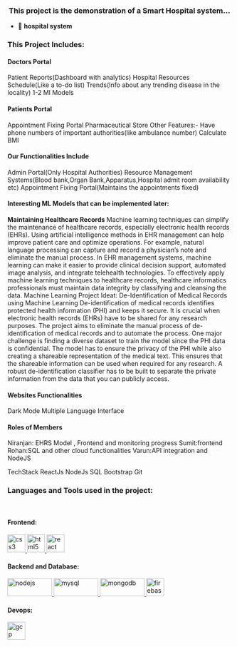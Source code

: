 <h3 align="center">This project is the demonstration of a Smart Hospital system...</h3>

- 🔭 **hospital system**

<h3 align="left">This Project Includes: </h3>

   <h4>Doctors Portal</h4>
    Patient Reports(Dashboard with analytics)
    Hospital Resources
    Schedule(Like a to-do list)
    Trends(Info about any trending disease in the locality)
    1-2 Ml Models
    
   <h4>Patients Portal</h4>
    Appointment Fixing Portal
    Pharmaceutical Store
    Other Features:-
    Have phone numbers of important authorities(like ambulance number)
    Calculate BMI
    
    
   <h4> Our Functionalities Include </h4>
        Admin Portal(Only Hospital Authorities)
        Resource Management Systems(Blood bank,Organ Bank,Apparatus,Hospital admit room availability etc)
        Appointment Fixing Portal(Maintains the appointments fixed)
    
   <h4>Interesting ML Models that can be implemented later:</h4>
    
   <b>Maintaining Healthcare Records</b>
    Machine learning techniques can simplify the maintenance of healthcare records, especially electronic health records
    (EHRs). Using artificial intelligence methods in EHR management can help improve patient care and optimize operations.
    For example, natural language processing can capture and record a physician’s note and eliminate the manual process. In
    EHR management systems, machine learning can make it easier to provide clinical decision support, automated image
    analysis, and integrate telehealth technologies. To effectively apply machine learning techniques to healthcare records,
    healthcare informatics professionals must maintain data integrity by classifying and cleansing the data.
    Machine Learning Project Ideat: De-Identification of Medical Records using Machine Learning
    De-identification of medical records identifies protected health information (PHI) and keeps it secure. It is crucial
    when electronic health records (EHRs) have to be shared for any research purposes. The project aims to eliminate the
    manual process of de-identification of medical records and to automate the process. One major challenge is finding a
    diverse dataset to train the model since the PHI data is confidential. The model has to ensure the privacy of the PHI
    while also creating a shareable representation of the medical text. This ensures that the shareable information can be
    used when required for any research. A robust de-identification classifier has to be built to separate the private
    information from the data that you can publicly access.
    

   <h4>Websites Functionalities</h4>
    
   Dark Mode
   Multiple Language Interface
    
    
   <h4>Roles of Members</h4>
    
   Niranjan: EHRS Model , Frontend and monitoring progress
   Sumit:frontend
   Rohan:SQL and other cloud functionalities
   Varun:API integration and NodeJS
    
    
   TechStack
   ReactJs
   NodeJs
   SQL
   Bootstrap
   Git



<!-- <p align="left">
</p> -->

<h3 align="left">Languages and Tools used in the project:</h3><br>


<p align="left"> 
    
  <h4>Frontend:</h4>
    <a href="https://www.w3schools.com/css/" target="_blank" rel="noreferrer">
    <img
      src="https://www.vectorlogo.zone/logos/w3_css/w3_css-icon.svg"
      alt="css3"
      width="40"
      height="40"
    />
    </a>

  <a href="https://www.w3.org/html/" target="_blank" rel="noreferrer">
    <img src="https://www.vectorlogo.zone/logos/w3_html5/w3_html5-icon.svg"  alt="html5" width="40" height="40"/>
  </a>

  <a href="https://reactjs.org/" target="_blank" rel="noreferrer">
    <img
      src="https://www.vectorlogo.zone/logos/reactjs/reactjs-icon.svg"
      alt="react"
      width="40"
      height="40"
    />
  </a>
  <br>
  <h4>Backend and Database: </h4>
  <a href="https://nodejs.org" target="_blank" rel="noreferrer">
    <img
      src="https://www.vectorlogo.zone/logos/nodejs/nodejs-horizontal.svg"
      alt="nodejs"
      width="100"
      height="40"
    />
  </a>
  <a href="https://www.mysql.com/" target="_blank" rel="noreferrer">
    <img
      src="https://www.vectorlogo.zone/logos/mysql/mysql-official.svg"
      alt="mysql"
      width="100"
      height="40"
    />
  </a>
  <a href="https://www.mongodb.com/" target="_blank" rel="noreferrer">
    <img
      src="https://www.vectorlogo.zone/logos/mongodb/mongodb-ar21.svg"
      alt="mongodb"
      width="100"
      height="40"
    />
  </a>
  <a href="https://firebase.google.com/" target="_blank" rel="noreferrer">
    <img
      src="https://www.vectorlogo.zone/logos/firebase/firebase-icon.svg"
      alt="firebase"
      width="40"
      height="40"
    />
  </a>
  <br>
  <h4>Devops: </h4>
  <a href="https://cloud.google.com" target="_blank" rel="noreferrer">
    <img
      src="https://www.vectorlogo.zone/logos/google_cloud/google_cloud-icon.svg"
      alt="gcp"
      width="40"
      height="40"
    />
  </a>

</p>
